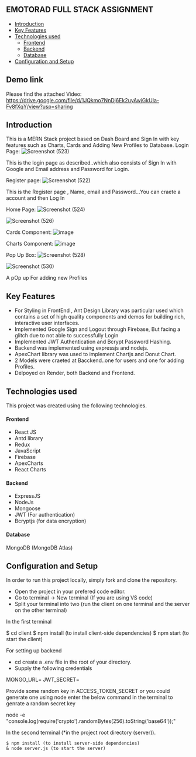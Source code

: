 
## EMOTORAD FULL STACK ASSIGNMENT

  * [Introduction](#introduction)
  * [Key Features](#key-features)
  * [Technologies used](#technologies-used)
      - [Frontend](#frontend)
      - [Backend](#backend)
      - [Database](#database)
  * [Configuration and Setup](#configuration-and-setup)
  


## Demo link
Please find the attached Video:
https://drive.google.com/file/d/1JQkmo7NnDj6Ek2uyAwjGkUIa-Fv8fXqY/view?usp=sharing



## Introduction
This is a MERN Stack project based on Dash Board and Sign In with key features such as Charts, Cards and Adding New Profiles to Database.
Login Page:
![Screenshot (523)](https://github.com/Yashg5311/EMotoradAssignment/assets/91370994/cedfe99d-3f67-44ce-b40f-7c5f2f97c6d5)

This is the login page as described..which also consists of Sign In with Google and Email address and Password for Login.


Register page:
![Screenshot (522)](https://github.com/Yashg5311/EMotoradAssignment/assets/91370994/9e33bed1-1192-416b-87db-bdb74ed01bc6)

This is the Register page , Name, email and Password...You can craete a account and then Log In


Home Page:
![Screenshot (524)](https://github.com/Yashg5311/EMotoradAssignment/assets/91370994/36d1ba25-73a7-434f-86f6-532cca109345)

![Screenshot (526)](https://github.com/Yashg5311/EMotoradAssignment/assets/91370994/eb390f38-b6e3-4f64-8f6b-a1cf271b4962)

Cards Component:
![image](https://github.com/Yashg5311/EMotoradAssignment/assets/91370994/05cb8d86-b5a8-4fde-8807-32543622c601)


Charts Component:
![image](https://github.com/Yashg5311/EMotoradAssignment/assets/91370994/3502ef22-8c6f-4e14-9a62-d2f21af222a5)


Pop Up Box:
![Screenshot (528)](https://github.com/Yashg5311/EMotoradAssignment/assets/91370994/a8e0f8a1-a7ab-4704-9a85-b9f6ef2f1952)

![Screenshot (530)](https://github.com/Yashg5311/EMotoradAssignment/assets/91370994/a9d031ba-76a7-4d9d-9283-fbdb198c6b02)

A pOp up For adding new Profiles


## Key Features
- For Styling in FrontEnd , Ant Design Library was particular used which contains a set of high quality components and demos for building rich, interactive user interfaces.
- Implemented Google Sign and Logout through Firebase, But facing a glitch due to not able to successfully Login
- Implemented JWT Authentication and Bcrypt Password Hashing.
- Backend was implemented using expressjs and nodejs.
- ApexChart library was used to implement Chartjs and Donut Chart.
- 2 Models were craeted at Bacckend..one for users and one for adding Profiles.
- Delpoyed on Render, both Backend and Frontend.


## Technologies used
This project was created using the following technologies.

#### Frontend

- React JS
- Antd library
- Redux
- JavaScript
- Firebase
- ApexCharts
- React Charts
  

#### Backend

- ExpressJS
- NodeJs
- Mongoose
- JWT (For authentication)
- Bcryptjs (for data encryption)

#### Database
MongoDB (MongoDB Atlas)

## Configuration and Setup
In order to run this project locally, simply fork and clone the repository. 
- Open the project in your prefered code editor.
- Go to terminal -> New terminal (If you are using VS code)
- Split your terminal into two (run the client on one terminal and the server on the other terminal)

In the first terminal

$ cd client
$ npm install (to install client-side dependencies)
$ npm start (to start the client)


For setting up backend
- cd create a .env file in the root of your directory.
- Supply the following credentials

MONGO_URL=
JWT_SECRET=





Provide some random key in ACCESS_TOKEN_SECRET or you could generate one using node enter the below command in the terminal to genrate a random secret key 


node -e "console.log(require('crypto').randomBytes(256).toString('base64'));"


In the second terminal (*in the project root directory (server)).

```
$ npm install (to install server-side dependencies)
& node server.js (to start the server)

